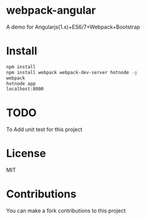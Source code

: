 # webpack-angular
A demo for Angularjs(1.x)+ES6/7+Webpack+Bootstrap

# Install
``` bash
npm install
npm install webpack webpack-dev-server hotnode -g
webpack
hotnode app
localhost:8000
```

# TODO
To Add unit test for this project

# License
MIT

# Contributions
You can make a fork contributions to this project

